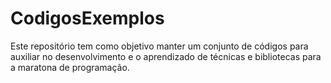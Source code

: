 # CodigosExemplos


Este repositório tem como objetivo manter um conjunto de códigos para auxiliar no desenvolvimento e o aprendizado de técnicas e bibliotecas para a maratona de programação.